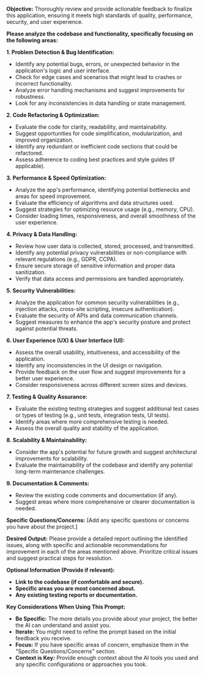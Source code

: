**Objective:** Thoroughly review and provide actionable feedback to finalize this application, ensuring it meets high standards of quality, performance, security, and user experience.

**Please analyze the codebase and functionality, specifically focusing on the following areas:**

**1. Problem Detection & Bug Identification:**
   * Identify any potential bugs, errors, or unexpected behavior in the application's logic and user interface.
   * Check for edge cases and scenarios that might lead to crashes or incorrect functionality.
   * Analyze error handling mechanisms and suggest improvements for robustness.
   * Look for any inconsistencies in data handling or state management.

**2. Code Refactoring & Optimization:**
   * Evaluate the code for clarity, readability, and maintainability.
   * Suggest opportunities for code simplification, modularization, and improved organization.
   * Identify any redundant or inefficient code sections that could be refactored.
   * Assess adherence to coding best practices and style guides (if applicable).

**3. Performance & Speed Optimization:**
   * Analyze the app's performance, identifying potential bottlenecks and areas for speed improvement.
   * Evaluate the efficiency of algorithms and data structures used.
   * Suggest strategies for optimizing resource usage (e.g., memory, CPU).
   * Consider loading times, responsiveness, and overall smoothness of the user experience.

**4. Privacy & Data Handling:**
   * Review how user data is collected, stored, processed, and transmitted.
   * Identify any potential privacy vulnerabilities or non-compliance with relevant regulations (e.g., GDPR, CCPA).
   * Ensure secure storage of sensitive information and proper data sanitization.
   * Verify that data access and permissions are handled appropriately.

**5. Security Vulnerabilities:**
   * Analyze the application for common security vulnerabilities (e.g., injection attacks, cross-site scripting, insecure authentication).
   * Evaluate the security of APIs and data communication channels.
   * Suggest measures to enhance the app's security posture and protect against potential threats.

**6. User Experience (UX) & User Interface (UI):**
   * Assess the overall usability, intuitiveness, and accessibility of the application.
   * Identify any inconsistencies in the UI design or navigation.
   * Provide feedback on the user flow and suggest improvements for a better user experience.
   * Consider responsiveness across different screen sizes and devices.

**7. Testing & Quality Assurance:**
   * Evaluate the existing testing strategies and suggest additional test cases or types of testing (e.g., unit tests, integration tests, UI tests).
   * Identify areas where more comprehensive testing is needed.
   * Assess the overall quality and stability of the application.

**8. Scalability & Maintainability:**
   * Consider the app's potential for future growth and suggest architectural improvements for scalability.
   * Evaluate the maintainability of the codebase and identify any potential long-term maintenance challenges.

**9. Documentation & Comments:**
   * Review the existing code comments and documentation (if any).
   * Suggest areas where more comprehensive or clearer documentation is needed.

**Specific Questions/Concerns:** [Add any specific questions or concerns you have about the project.]

**Desired Output:** Please provide a detailed report outlining the identified issues, along with specific and actionable recommendations for improvement in each of the areas mentioned above. Prioritize critical issues and suggest practical steps for resolution.

**Optional Information (Provide if relevant):**
* **Link to the codebase (if comfortable and secure).**
* **Specific areas you are most concerned about.**
* **Any existing testing reports or documentation.**

**Key Considerations When Using This Prompt:**

* **Be Specific:** The more details you provide about your project, the better the AI can understand and assist you.
* **Iterate:** You might need to refine the prompt based on the initial feedback you receive.
* **Focus:** If you have specific areas of concern, emphasize them in the "Specific Questions/Concerns" section.
* **Context is Key:** Provide enough context about the AI tools you used and any specific configurations or approaches you took.
